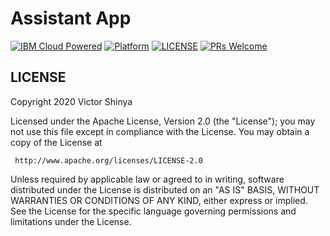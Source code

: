 # Assistant App

[![IBM Cloud Powered](https://img.shields.io/badge/IBM%20Cloud-powered-blue.svg)](https://cloud.ibm.com)
[![Platform](https://img.shields.io/badge/platform-swift-lightgrey.svg?style=flat)](https://developer.ibm.com/swift/)
[![LICENSE](https://img.shields.io/badge/license-Apache--2.0-blue.svg)](https://github.com/victorshinya/assistant/blob/master/LICENSE)
[![PRs Welcome](https://img.shields.io/badge/PRs-welcome-brightgreen.svg)](https://github.com/victorshinya/assistant/pulls)

## LICENSE

Copyright 2020 Victor Shinya

Licensed under the Apache License, Version 2.0 (the "License");
you may not use this file except in compliance with the License.
You may obtain a copy of the License at

     http://www.apache.org/licenses/LICENSE-2.0

Unless required by applicable law or agreed to in writing, software
distributed under the License is distributed on an "AS IS" BASIS,
WITHOUT WARRANTIES OR CONDITIONS OF ANY KIND, either express or implied.
See the License for the specific language governing permissions and
limitations under the License.

